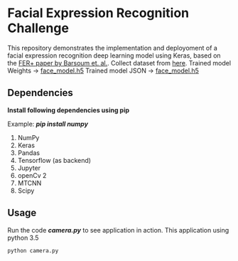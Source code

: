 # Facial Expression Recognition Challenge
This repository demonstrates the implementation and deployoment of a facial expression recognition deep learning model using Keras, based on the [FER+ paper by Barsoum et. al.](https://arxiv.org/abs/1608.01041).
Collect dataset from [here](https://www.kaggle.com/c/challenges-in-representation-learning-facial-expression-recognition-challenge/data).
Trained model Weights -> [face_model.h5](https://github.com/piyush2896/Facial-Expression-Recognition-Challenge/blob/master/face_model.h5)
Trained model JSON -> [face_model.h5](https://github.com/piyush2896/Facial-Expression-Recognition-Challenge/blob/master/face_model.json)


## Dependencies

**Install following dependencies using pip**

Example: <i><b>pip install numpy</b></i>
1. NumPy
2. Keras
3. Pandas
4. Tensorflow (as backend)
5. Jupyter
6. openCv 2
7. MTCNN
8. Scipy


## Usage
Run the code ***camera.py*** to see application in action. This application using python 3.5

<code>python camera.py</code>